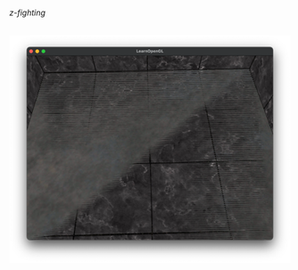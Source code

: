 ###### z-fighting
![z-fighting600](https://github.com/mkillewald/learnOpenGL/blob/main/images/z-fighting600.png)   

